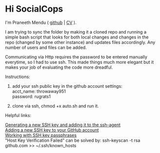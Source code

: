 Hi SocialCops
=============

I'm Praneeth Mendu ( [github](https://github.com/praneethmendu/) | [CV](praneethmendu.github.io) ). 


I am trying to sync the folder by making it a cloned repo and running a simple bash script that looks for both local changes and changes in the repo (changed by some other instance) and updates files accordingly. Any number of users and files can be added.

Communicating via Http requires the password to be entered manually everytime, so I had to use ssh. This made things much more elegant but it makes your job of evaluating the code more dreadful.

Instructions:

1) add your ssh public key in the github account settings:<br />
acct_name: throwaway951<br />
password: rugrats1

2) clone via ssh, chmod +x auto.sh and run it.

Helpful links:

[Generating a new SSH key and adding it to the ssh-agent](https://help.github.com/articles/generating-a-new-ssh-key-and-adding-it-to-the-ssh-agent/)<br />
[Adding a new SSH key to your GitHub account](https://help.github.com/articles/adding-a-new-ssh-key-to-your-github-account/)<br />
[Working with SSH key passphrases](https://help.github.com/articles/working-with-ssh-key-passphrases/)<br />
"Host Key Verification Failed" can be solved by:
ssh-keyscan -t rsa github.com >> ~/.ssh/known_hosts

                                   
